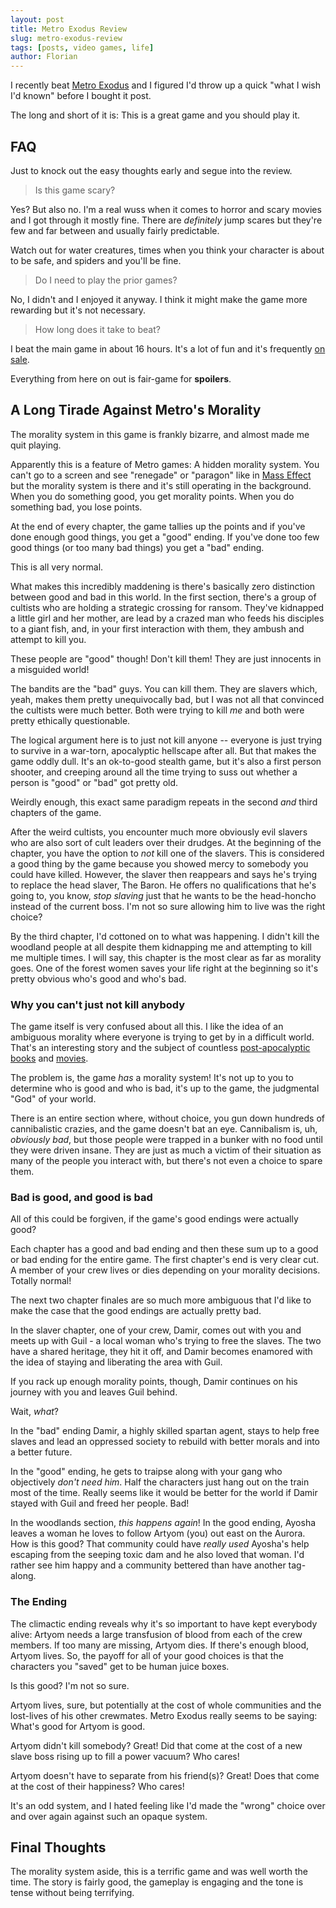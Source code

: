 ```yaml
---
layout: post
title: Metro Exodus Review
slug: metro-exodus-review
tags: [posts, video games, life]
author: Florian
---
```


I recently beat [Metro Exodus](https://en.wikipedia.org/wiki/Metro_Exodus) and I figured I'd throw up a quick "what I wish I'd known" before I bought it post.

The long and short of it is: This is a great game and you should play it.

## FAQ

Just to knock out the easy thoughts early and segue into the review.

> Is this game scary?

Yes? But also no. I'm a real wuss when it comes to horror and scary movies and I got through it mostly fine. There are *definitely* jump scares but they're few and far between and usually fairly predictable.

Watch out for water creatures, times when you think your character is about to be safe, and spiders and you'll be fine.

> Do I need to play the prior games?

No, I didn't and I enjoyed it anyway. I think it might make the game more rewarding but it's not necessary.

> How long does it take to beat?

I beat the main game in about 16 hours. It's a lot of fun and it's frequently [on sale](https://store.steampowered.com/app/412020/Metro_Exodus/).

Everything from here on out is fair-game for **spoilers**.

## A Long Tirade Against Metro's Morality

The morality system in this game is frankly bizarre, and almost made me quit playing.

Apparently this is a feature of Metro games: A hidden morality system. You can't go to a screen and see "renegade" or "paragon" like in [Mass Effect](https://en.wikipedia.org/wiki/Mass_Effect) but the morality system is there and it's still operating in the background. When you do something good, you get morality points. When you do something bad, you lose points.

At the end of every chapter, the game tallies up the points and if you've done enough good things, you get a "good" ending. If you've done too few good things (or too many bad things) you get a "bad" ending.

This is all very normal.

What makes this incredibly maddening is there's basically zero distinction between good and bad in this world. In the first section, there's a group of cultists who are holding a strategic crossing for ransom. They've kidnapped a little girl and her mother, are lead by a crazed man who feeds his disciples to a giant fish, and, in your first interaction with them, they ambush and attempt to kill you.

These people are "good" though! Don't kill them! They are just innocents in a misguided world!

The bandits are the "bad" guys. You can kill them. They are slavers which, yeah, makes them pretty unequivocally bad, but I was not all that convinced the cultists were much better. Both were trying to kill *me* and both were pretty ethically questionable.

The logical argument here is to just not kill anyone -- everyone is just trying to survive in a war-torn, apocalyptic hellscape after all. But that makes the game oddly dull. It's an ok-to-good stealth game, but it's also a first person shooter, and creeping around all the time trying to suss out whether a person is "good" or "bad" got pretty old.

Weirdly enough, this exact same paradigm repeats in the second *and* third chapters of the game. 

After the weird cultists, you encounter much more obviously evil slavers who are also sort of cult leaders over their drudges. At the beginning of the chapter, you have the option to *not* kill one of the slavers. This is considered a good thing by the game because you showed mercy to somebody you could have killed. However, the slaver then reappears and says he's trying to replace the head slaver, The Baron. He offers no qualifications that he's going to, you know, *stop slaving* just that he wants to be the head-honcho instead of the current boss. I'm not so sure allowing him to live was the right choice?

By the third chapter, I'd cottoned on to what was happening. I didn't kill the woodland people at all despite them kidnapping me and attempting to kill me multiple times. I will say, this chapter is the most clear as far as morality goes. One of the forest women saves your life right at the beginning so it's pretty obvious who's good and who's bad.

### Why you can't just not kill anybody

The game itself is very confused about all this. I like the idea of an ambiguous morality where everyone is trying to get by in a difficult world. That's an interesting story and the subject of countless [post-apocalyptic books](https://en.wikipedia.org/wiki/The_Road) and [movies](https://en.wikipedia.org/wiki/The_Day_After).

The problem is, the game *has* a morality system! It's not up to you to determine who is good and who is bad, it's up to the game, the judgmental "God" of your world.

There is an entire section where, without choice, you gun down hundreds of cannibalistic crazies, and the game doesn't bat an eye. Cannibalism is, uh, *obviously bad*, but those people were trapped in a bunker with no food until they were driven insane. They are just as much a victim of their situation as many of the people you interact with, but there's not even a choice to spare them.

### Bad is good, and good is bad

All of this could be forgiven, if the game's good endings were actually good?

Each chapter has a good and bad ending and then these sum up to a good or bad ending for the entire game. The first chapter's end is very clear cut. A member of your crew lives or dies depending on your morality decisions. Totally normal!

The next two chapter finales are so much more ambiguous that I'd like to make the case that the good endings are actually pretty bad.

In the slaver chapter, one of your crew, Damir, comes out with you and meets up with Guil - a local woman who's trying to free the slaves. The two have a shared heritage, they hit it off, and Damir becomes enamored with the idea of staying and liberating the area with Guil.

If you rack up enough morality points, though, Damir continues on his journey with you and leaves Guil behind.

Wait, *what*?

In the "bad" ending Damir, a highly skilled spartan agent, stays to help free slaves and lead an oppressed society to rebuild with better morals and into a better future.

In the "good" ending, he gets to traipse along with your gang who objectively *don't need him*. Half the characters just hang out on the train most of the time. Really seems like it would be better for the world if Damir stayed with Guil and freed her people. Bad!

In the woodlands section, *this happens again*! In the good ending, Ayosha leaves a woman he loves to follow Artyom (you) out east on the Aurora. How is this good? That community could have *really used* Ayosha's help escaping from the seeping toxic dam and he also loved that woman. I'd rather see him happy and a community bettered than have another tag-along.

### The Ending

The climactic ending reveals why it's so important to have kept everybody alive: Artyom needs a large transfusion of blood from each of the crew members. If too many are missing, Artyom dies. If there's enough blood, Artyom lives. So, the payoff for all of your good choices is that the characters you "saved" get to be human juice boxes.

Is this good? I'm not so sure.

Artyom lives, sure, but potentially at the cost of whole communities and the lost-lives of his other crewmates. Metro Exodus really seems to be saying: What's good for Artyom is good.

Artyom didn't kill somebody? Great! Did that come at the cost of a new slave boss rising up to fill a power vacuum? Who cares!

Artyom doesn't have to separate from his friend(s)? Great! Does that come at the cost of their happiness? Who cares!

It's an odd system, and I hated feeling like I'd made the "wrong" choice over and over again against such an opaque system.

## Final Thoughts

The morality system aside, this is a terrific game and was well worth the time. The story is fairly good, the gameplay is engaging and the tone is tense without being terrifying.
